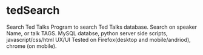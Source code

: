 # tedSearch
Search Ted Talks
Program to search Ted Talks database. Search on speaker Name, or talk TAGS. MySQL databse, python server side scripts, javascript/css/html UX/UI
Tested on Firefox(desktop and mobile/andriod), chrome (on mobile). 
